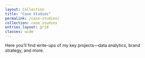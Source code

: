 ```yaml
---
layout: Collection
title: "Case Studies"
permalink: /case-studies/
collection: case_studies
entries_layout: grid
classes: wide
---
```


Here you’ll find write-ups of my key projects—data analytics, brand strategy, and more.

